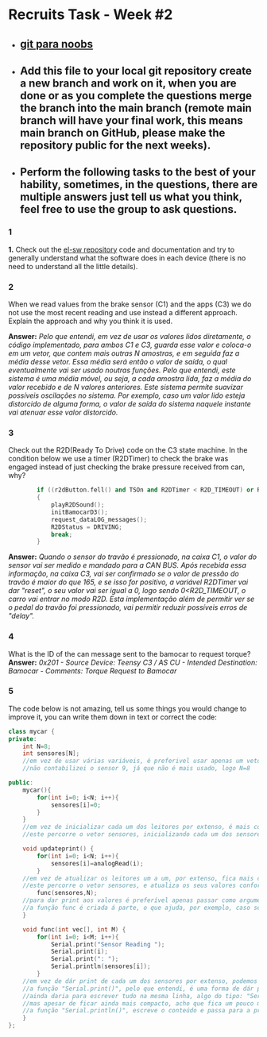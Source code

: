 # Recruits Task - Week #2
- ## [git para noobs](https://hackmd.io/@PedroRomao/HJ0GJSae1x)
- ## Add this file to your local git repository create a new branch and work on it, when you are done or as you complete the questions merge the branch into the main branch (remote main branch will have your final work, this means main branch on GitHub, please make the repository public for the next weeks).
- ## Perform the following tasks to the best of your hability, sometimes, in the questions, there are multiple answers just tell us what you think, feel free to use the group to ask questions.

### 1
**1.** Check out the [el-sw repository](https://github.com/fs-feup/el-sw/tree/main) code and documentation  and try to generally understand what the software does in each device (there is no need to understand all the little details).
### 2
When we read values from the brake sensor (C1) and the apps (C3) we do not use the most recent reading and use instead a different approach. Explain the approach and why you think it is used.

**Answer:** *Pelo que entendi, em vez de usar os valores lidos diretamente, o código implementado, para ambos C1 e C3, guarda esse valor e coloca-o em um vetor, que contem mais outras N amostras, e em seguida faz a média desse vetor. Essa média será então o valor de saída, o qual eventualmente vai ser usado noutras funções. Pelo que entendi, este sistema é uma média móvel, ou seja, a cada amostra lida, faz a média do valor recebido e de N valores anteriores. Este sistema permite suavizar possíveis oscilações no sistema. Por exemplo, caso um valor lido esteja distorcido de alguma forma, o valor de saída do sistema naquele instante vai atenuar esse valor distorcido.*


### 3
Check out the R2D(Ready To Drive) code on the C3 state machine. In the condition below we use a timer (R2DTimer) to check the brake was engaged instead of just checking the brake pressure received from can, why?
```c++
        if ((r2dButton.fell() and TSOn and R2DTimer < R2D_TIMEOUT) or R2DOverride)
        {
            playR2DSound();
            initBamocarD3();
            request_dataLOG_messages();
            R2DStatus = DRIVING;
            break;
        }
```

**Answer:** *Quando o sensor do travão é pressionado, na caixa C1, o valor do sensor vai ser medido e mandado para a CAN BUS. Após recebida essa informação, na caixa C3, vai ser confirmado se o valor de pressão do travão é maior do que 165, e se isso for positivo, a variável R2DTimer vai dar "reset", o seu valor vai ser igual a 0, logo sendo 0<R2D_TIMEOUT, o carro vai entrar no modo R2D. Esta implementação além de permitir ver se o pedal do travão foi pressionado, vai permitir reduzir possíveis erros de "delay".*


### 4
What is the ID of the can message sent to the bamocar to request torque?
**Answer:** *0x201 - Source Device: Teensy C3 / AS CU - Intended Destination: Bamocar - Comments: Torque Request to Bamocar*

### 5 
The code below is not amazing, tell us some things you would change to improve it, you can write them down in text or correct the code:
```c++
class mycar {
private:
    int N=8;
    int sensores[N];
    //em vez de usar várias variáveis, é preferivel usar apenas um vetor, cuja dimensão será o número de sensores usados N
    //não contabilizei o sensor 9, já que não é mais usado, logo N=8

public:
    mycar(){
        for(int i=0; i<N; i++){
            sensores[i]=0;
        }
    }
    //em vez de inicializar cada um dos leitores por extenso, é mais compacto utilizar um ciclo for
    //este percorre o vetor sensores, inicializando cada um dos sensores

    void updateprint() {
        for(int i=0; i<N; i++){
            sensores[i]=analogRead(i);
        }
    //em vez de atualizar os leitores um a um, por extenso, fica mais compacto utilizar um ciclo for
    //este percorre o vetor sensores, e atualiza os seus valores conforme a função "analogRead()"
        func(sensores,N);
    //para dar print aos valores é preferível apenas passar como argumentos o vetor com os sensores e a sua dimensão N
    //a função func é criada á parte, o que ajuda, por exemplo, caso seja preciso usá-la de novo, com o mesmo objetivo, e então não é preciso reescrever o código da mesma
    }

    void func(int vec[], int M) {
        for(int i=0; i<M; i++){
            Serial.print("Sensor Reading ");
            Serial.print(i);
            Serial.print(": ");
            Serial.println(sensores[i]);
        }
    //em vez de dár print de cada um dos sensores por extenso, podemos usar um ciclo for
    //a função "Serial.print()", pelo que entendi, é uma forma de dár print em código c++, quando se utiliza arduinos
    //ainda daria para escrever tudo na mesma linha, algo do tipo: "Serial.print("Sensor Reading "); Serial.print(i); Serial.print(": "); Serial.println(sensores[i]);"
    //mas apesar de ficar ainda mais compacto, acho que fica um pouco mais confuso, por isso prefiro como ficou
    //a função "Serial.println()", escreve o conteúdo e passa para a próxima linha
    }
};
```